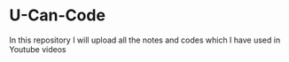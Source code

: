 # U-Can-Code
In this repository I will upload all the notes and codes which I have used in Youtube videos

